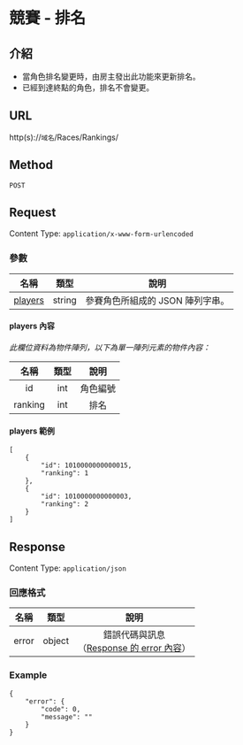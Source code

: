 # 競賽 - 排名

## 介紹

- 當角色排名變更時，由房主發出此功能來更新排名。
- 已經到達終點的角色，排名不會變更。

## URL

http(s)://`域名`/Races/Rankings/

## Method

`POST`

## Request

Content Type: `application/x-www-form-urlencoded`

### 參數

| 名稱 | 類型 | 說明 |
|:-:|:-:|:-:|
| [players](#players) | string | 參賽角色所組成的 JSON 陣列字串。 |

#### <span id="players">players 內容</span>

_此欄位資料為物件陣列，以下為單一陣列元素的物件內容：_

| 名稱 | 類型 | 說明 |
|:-:|:-:|:-:|
| id | int | 角色編號 |
| ranking | int | 排名 |

#### players 範例

	[
		{
			"id": 1010000000000015,
			"ranking": 1
		},
		{
			"id": 1010000000000003,
			"ranking": 2
		}
	]

## Response

Content Type: `application/json`

### 回應格式

| 名稱 | 類型 | 說明 |
|:-:|:-:|:-:|
| error | object | 錯誤代碼與訊息<br>（[Response 的 error 內容](../response.md#error)） |

### Example

	{
	    "error": {
	        "code": 0,
	        "message": ""
	    }
	}